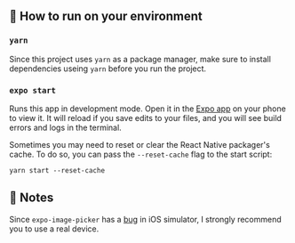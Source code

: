 ## 🚀 How to run on your environment

### `yarn`
Since this project uses `yarn` as a package manager, make sure to install dependencies useing `yarn` before you run the project.

### `expo start`

Runs this app in development mode.
Open it in the [Expo app](https://expo.io) on your phone to view it. It will reload if you save edits to your files, and you will see build errors and logs in the terminal.

Sometimes you may need to reset or clear the React Native packager's cache. To do so, you can pass the `--reset-cache` flag to the start script:

```
yarn start --reset-cache
```


## 📝 Notes
Since `expo-image-picker` has a [bug](https://github.com/react-native-image-picker/react-native-image-picker/issues/1541) in iOS simulator, I strongly recommend you to use a real device.
